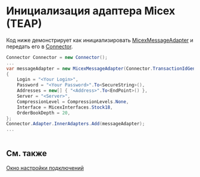 # Инициализация адаптера Micex (TEAP)

Код ниже демонстрирует как инициализировать [MicexMessageAdapter](xref:StockSharp.Micex.MicexMessageAdapter) и передать его в [Connector](xref:StockSharp.Algo.Connector).

```cs
Connector Connector = new Connector();				
...				
var messageAdapter = new MicexMessageAdapter(Connector.TransactionIdGenerator)
{
    Login = "<Your Login>",
    Password = "<Your Password>".To<SecureString>(),
    Addresses = new[] { "<Address>".To<EndPoint>() },
	Server = "<Server>",
	CompressionLevel = CompressionLevels.None,
	Interface = MicexInterfaces.Stock18,
	OrderBookDepth = 20,
};
Connector.Adapter.InnerAdapters.Add(messageAdapter);
...	
							
```

## См. также

[Окно настройки подключений](API_UI_ConnectorWindow.md)

